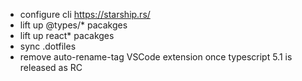 -   configure cli https://starship.rs/
-   lift up @types/\* pacakges
-   lift up react* pacakges
-   sync .dotfiles
-   remove auto-rename-tag VSCode extension once typescript 5.1 is released as RC
